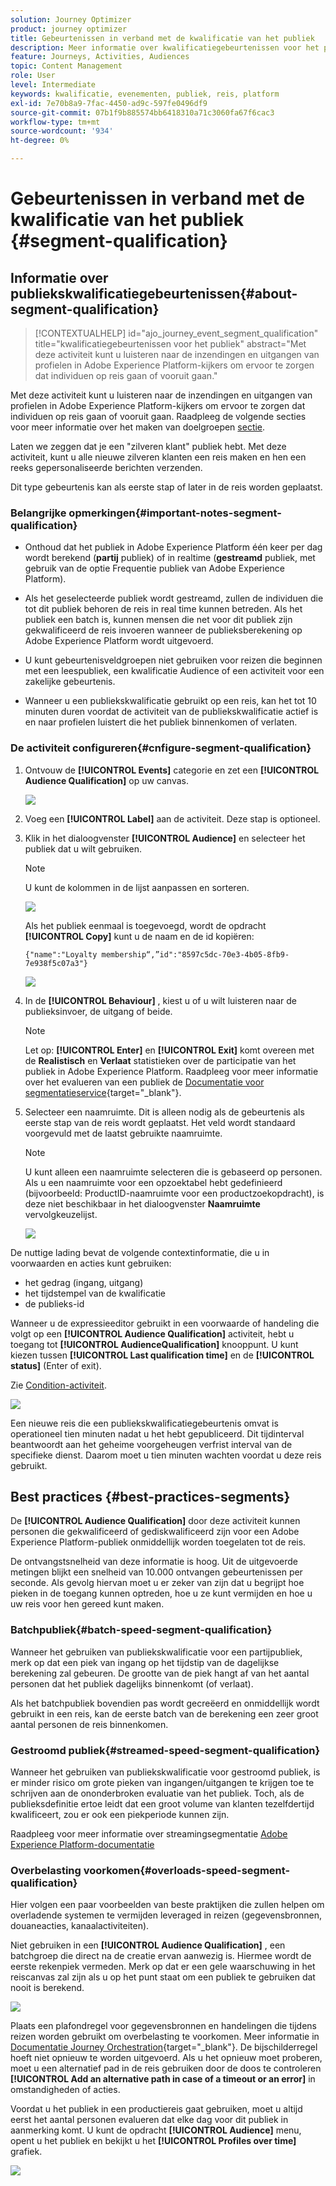 ```yaml
---
solution: Journey Optimizer
product: journey optimizer
title: Gebeurtenissen in verband met de kwalificatie van het publiek
description: Meer informatie over kwalificatiegebeurtenissen voor het publiek
feature: Journeys, Activities, Audiences
topic: Content Management
role: User
level: Intermediate
keywords: kwalificatie, evenementen, publiek, reis, platform
exl-id: 7e70b8a9-7fac-4450-ad9c-597fe0496df9
source-git-commit: 07b1f9b885574bb6418310a71c3060fa67f6cac3
workflow-type: tm+mt
source-wordcount: '934'
ht-degree: 0%

---
```


# Gebeurtenissen in verband met de kwalificatie van het publiek {#segment-qualification}

## Informatie over publiekskwalificatiegebeurtenissen{#about-segment-qualification}

>[!CONTEXTUALHELP]
>id="ajo_journey_event_segment_qualification"
>title="kwalificatiegebeurtenissen voor het publiek"
>abstract="Met deze activiteit kunt u luisteren naar de inzendingen en uitgangen van profielen in Adobe Experience Platform-kijkers om ervoor te zorgen dat individuen op reis gaan of vooruit gaan."

Met deze activiteit kunt u luisteren naar de inzendingen en uitgangen van profielen in Adobe Experience Platform-kijkers om ervoor te zorgen dat individuen op reis gaan of vooruit gaan. Raadpleeg de volgende secties voor meer informatie over het maken van doelgroepen [sectie](../audience/about-audiences.md).

Laten we zeggen dat je een &quot;zilveren klant&quot; publiek hebt. Met deze activiteit, kunt u alle nieuwe zilveren klanten een reis maken en hen een reeks gepersonaliseerde berichten verzenden.

Dit type gebeurtenis kan als eerste stap of later in de reis worden geplaatst.

### Belangrijke opmerkingen{#important-notes-segment-qualification}

* Onthoud dat het publiek in Adobe Experience Platform één keer per dag wordt berekend (**partij** publiek) of in realtime (**gestreamd** publiek, met gebruik van de optie Frequentie publiek van Adobe Experience Platform).

* Als het geselecteerde publiek wordt gestreamd, zullen de individuen die tot dit publiek behoren de reis in real time kunnen betreden. Als het publiek een batch is, kunnen mensen die net voor dit publiek zijn gekwalificeerd de reis invoeren wanneer de publieksberekening op Adobe Experience Platform wordt uitgevoerd.

* U kunt gebeurtenisveldgroepen niet gebruiken voor reizen die beginnen met een leespubliek, een kwalificatie Audience of een activiteit voor een zakelijke gebeurtenis.

* Wanneer u een publiekskwalificatie gebruikt op een reis, kan het tot 10 minuten duren voordat de activiteit van de publiekskwalificatie actief is en naar profielen luistert die het publiek binnenkomen of verlaten.

### De activiteit configureren{#cnfigure-segment-qualification}

1. Ontvouw de **[!UICONTROL Events]** categorie en zet een **[!UICONTROL Audience Qualification]** op uw canvas.

   ![](assets/segment5.png)

1. Voeg een **[!UICONTROL Label]** aan de activiteit. Deze stap is optioneel.

1. Klik in het dialoogvenster **[!UICONTROL Audience]** en selecteer het publiek dat u wilt gebruiken.

   >[!NOTE]
   >
   >U kunt de kolommen in de lijst aanpassen en sorteren.

   ![](assets/segment6.png)

   Als het publiek eenmaal is toegevoegd, wordt de opdracht **[!UICONTROL Copy]** kunt u de naam en de id kopiëren:

   `{"name":"Loyalty membership“,”id":"8597c5dc-70e3-4b05-8fb9-7e938f5c07a3"}`

   ![](assets/segment-copy.png)

1. In de **[!UICONTROL Behaviour]** , kiest u of u wilt luisteren naar de publieksinvoer, de uitgang of beide.

   >[!NOTE]
   >
   >Let op: **[!UICONTROL Enter]** en **[!UICONTROL Exit]** komt overeen met de **Realistisch** en **Verlaat** statistieken over de participatie van het publiek in Adobe Experience Platform. Raadpleeg voor meer informatie over het evalueren van een publiek de [Documentatie voor segmentatieservice](https://experienceleague.adobe.com/docs/experience-platform/segmentation/tutorials/evaluate-a-segment.html#interpret-segment-results){target="_blank"}.

1. Selecteer een naamruimte. Dit is alleen nodig als de gebeurtenis als eerste stap van de reis wordt geplaatst. Het veld wordt standaard voorgevuld met de laatst gebruikte naamruimte.

   >[!NOTE]
   >
   >U kunt alleen een naamruimte selecteren die is gebaseerd op personen. Als u een naamruimte voor een opzoektabel hebt gedefinieerd (bijvoorbeeld: ProductID-naamruimte voor een productzoekopdracht), is deze niet beschikbaar in het dialoogvenster **Naamruimte** vervolgkeuzelijst.

   ![](assets/segment7.png)

De nuttige lading bevat de volgende contextinformatie, die u in voorwaarden en acties kunt gebruiken:

* het gedrag (ingang, uitgang)
* het tijdstempel van de kwalificatie
* de publieks-id

Wanneer u de expressieeditor gebruikt in een voorwaarde of handeling die volgt op een **[!UICONTROL Audience Qualification]** activiteit, hebt u toegang tot **[!UICONTROL AudienceQualification]** knooppunt. U kunt kiezen tussen **[!UICONTROL Last qualification time]** en de **[!UICONTROL status]** (Enter of exit).

Zie [Condition-activiteit](../building-journeys/condition-activity.md#about_condition).

![](assets/segment8.png)

Een nieuwe reis die een publiekskwalificatiegebeurtenis omvat is operationeel tien minuten nadat u het hebt gepubliceerd. Dit tijdinterval beantwoordt aan het geheime voorgeheugen verfrist interval van de specifieke dienst. Daarom moet u tien minuten wachten voordat u deze reis gebruikt.

## Best practices {#best-practices-segments}

De **[!UICONTROL Audience Qualification]** door deze activiteit kunnen personen die gekwalificeerd of gediskwalificeerd zijn voor een Adobe Experience Platform-publiek onmiddellijk worden toegelaten tot de reis.

De ontvangstsnelheid van deze informatie is hoog. Uit de uitgevoerde metingen blijkt een snelheid van 10.000 ontvangen gebeurtenissen per seconde. Als gevolg hiervan moet u er zeker van zijn dat u begrijpt hoe pieken in de toegang kunnen optreden, hoe u ze kunt vermijden en hoe u uw reis voor hen gereed kunt maken.

### Batchpubliek{#batch-speed-segment-qualification}

Wanneer het gebruiken van publiekskwalificatie voor een partijpubliek, merk op dat een piek van ingang op het tijdstip van de dagelijkse berekening zal gebeuren. De grootte van de piek hangt af van het aantal personen dat het publiek dagelijks binnenkomt (of verlaat).

Als het batchpubliek bovendien pas wordt gecreëerd en onmiddellijk wordt gebruikt in een reis, kan de eerste batch van de berekening een zeer groot aantal personen de reis binnenkomen.

### Gestroomd publiek{#streamed-speed-segment-qualification}

Wanneer het gebruiken van publiekskwalificatie voor gestroomd publiek, is er minder risico om grote pieken van ingangen/uitgangen te krijgen toe te schrijven aan de ononderbroken evaluatie van het publiek. Toch, als de publieksdefinitie ertoe leidt dat een groot volume van klanten tezelfdertijd kwalificeert, zou er ook een piekperiode kunnen zijn.

Raadpleeg voor meer informatie over streamingsegmentatie [Adobe Experience Platform-documentatie](https://experienceleague.adobe.com/docs/experience-platform/segmentation/api/streaming-segmentation.html#api)

### Overbelasting voorkomen{#overloads-speed-segment-qualification}

Hier volgen een paar voorbeelden van beste praktijken die zullen helpen om overladende systemen te vermijden leveraged in reizen (gegevensbronnen, douaneacties, kanaalactiviteiten).

Niet gebruiken in een **[!UICONTROL Audience Qualification]** , een batchgroep die direct na de creatie ervan aanwezig is. Hiermee wordt de eerste rekenpiek vermeden. Merk op dat er een gele waarschuwing in het reiscanvas zal zijn als u op het punt staat om een publiek te gebruiken dat nooit is berekend.

![](assets/segment-error.png)

Plaats een plafondregel voor gegevensbronnen en handelingen die tijdens reizen worden gebruikt om overbelasting te voorkomen. Meer informatie in [Documentatie Journey Orchestration](https://experienceleague.adobe.com/docs/journeys/using/working-with-apis/capping.html){target="_blank"}. De bijschilderregel hoeft niet opnieuw te worden uitgevoerd. Als u het opnieuw moet proberen, moet u een alternatief pad in de reis gebruiken door de doos te controleren **[!UICONTROL Add an alternative path in case of a timeout or an error]** in omstandigheden of acties.

Voordat u het publiek in een productiereis gaat gebruiken, moet u altijd eerst het aantal personen evalueren dat elke dag voor dit publiek in aanmerking komt. U kunt de opdracht **[!UICONTROL Audience]** menu, opent u het publiek en bekijkt u het **[!UICONTROL Profiles over time]** grafiek.

![](assets/segment-overload.png)
